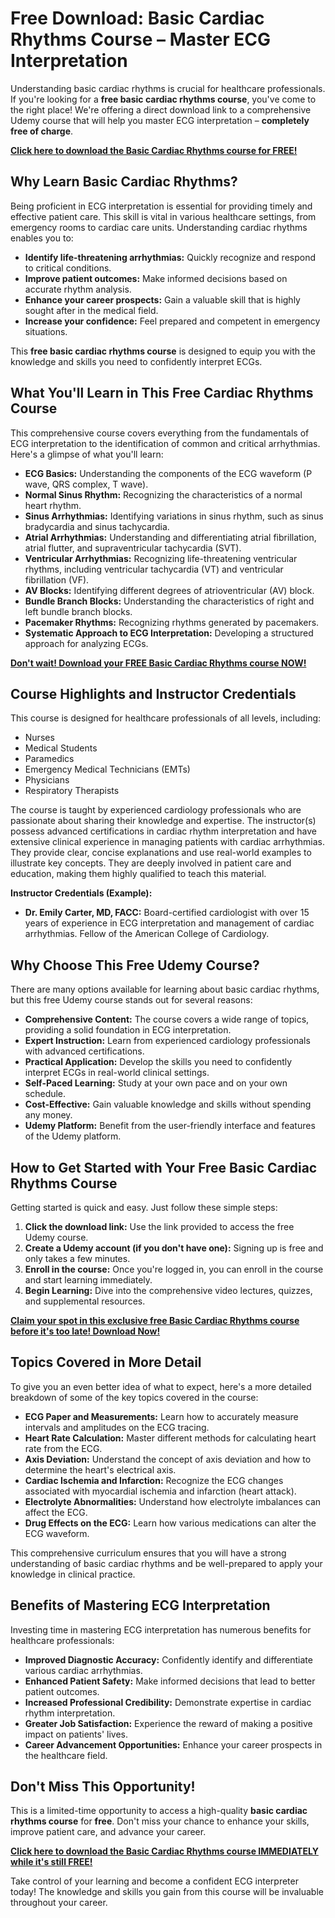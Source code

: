# Free Download: Basic Cardiac Rhythms Course – Master ECG Interpretation

Understanding basic cardiac rhythms is crucial for healthcare professionals. If you're looking for a **free basic cardiac rhythms course**, you've come to the right place! We're offering a direct download link to a comprehensive Udemy course that will help you master ECG interpretation – **completely free of charge**.

[**Click here to download the Basic Cardiac Rhythms course for FREE!**](https://udemywork.com/basic-cardiac-rhythms-course)

## Why Learn Basic Cardiac Rhythms?

Being proficient in ECG interpretation is essential for providing timely and effective patient care. This skill is vital in various healthcare settings, from emergency rooms to cardiac care units. Understanding cardiac rhythms enables you to:

*   **Identify life-threatening arrhythmias:** Quickly recognize and respond to critical conditions.
*   **Improve patient outcomes:** Make informed decisions based on accurate rhythm analysis.
*   **Enhance your career prospects:** Gain a valuable skill that is highly sought after in the medical field.
*   **Increase your confidence:** Feel prepared and competent in emergency situations.

This **free basic cardiac rhythms course** is designed to equip you with the knowledge and skills you need to confidently interpret ECGs.

## What You'll Learn in This Free Cardiac Rhythms Course

This comprehensive course covers everything from the fundamentals of ECG interpretation to the identification of common and critical arrhythmias. Here's a glimpse of what you'll learn:

*   **ECG Basics:** Understanding the components of the ECG waveform (P wave, QRS complex, T wave).
*   **Normal Sinus Rhythm:** Recognizing the characteristics of a normal heart rhythm.
*   **Sinus Arrhythmias:** Identifying variations in sinus rhythm, such as sinus bradycardia and sinus tachycardia.
*   **Atrial Arrhythmias:** Understanding and differentiating atrial fibrillation, atrial flutter, and supraventricular tachycardia (SVT).
*   **Ventricular Arrhythmias:** Recognizing life-threatening ventricular rhythms, including ventricular tachycardia (VT) and ventricular fibrillation (VF).
*   **AV Blocks:** Identifying different degrees of atrioventricular (AV) block.
*   **Bundle Branch Blocks:** Understanding the characteristics of right and left bundle branch blocks.
*   **Pacemaker Rhythms:** Recognizing rhythms generated by pacemakers.
*   **Systematic Approach to ECG Interpretation:** Developing a structured approach for analyzing ECGs.

[**Don't wait! Download your FREE Basic Cardiac Rhythms course NOW!**](https://udemywork.com/basic-cardiac-rhythms-course)

## Course Highlights and Instructor Credentials

This course is designed for healthcare professionals of all levels, including:

*   Nurses
*   Medical Students
*   Paramedics
*   Emergency Medical Technicians (EMTs)
*   Physicians
*   Respiratory Therapists

The course is taught by experienced cardiology professionals who are passionate about sharing their knowledge and expertise. The instructor(s) possess advanced certifications in cardiac rhythm interpretation and have extensive clinical experience in managing patients with cardiac arrhythmias. They provide clear, concise explanations and use real-world examples to illustrate key concepts. They are deeply involved in patient care and education, making them highly qualified to teach this material.

**Instructor Credentials (Example):**

*   **Dr. Emily Carter, MD, FACC:** Board-certified cardiologist with over 15 years of experience in ECG interpretation and management of cardiac arrhythmias. Fellow of the American College of Cardiology.

## Why Choose This Free Udemy Course?

There are many options available for learning about basic cardiac rhythms, but this free Udemy course stands out for several reasons:

*   **Comprehensive Content:** The course covers a wide range of topics, providing a solid foundation in ECG interpretation.
*   **Expert Instruction:** Learn from experienced cardiology professionals with advanced certifications.
*   **Practical Application:** Develop the skills you need to confidently interpret ECGs in real-world clinical settings.
*   **Self-Paced Learning:** Study at your own pace and on your own schedule.
*   **Cost-Effective:** Gain valuable knowledge and skills without spending any money.
*   **Udemy Platform:** Benefit from the user-friendly interface and features of the Udemy platform.

## How to Get Started with Your Free Basic Cardiac Rhythms Course

Getting started is quick and easy. Just follow these simple steps:

1.  **Click the download link:** Use the link provided to access the free Udemy course.
2.  **Create a Udemy account (if you don't have one):** Signing up is free and only takes a few minutes.
3.  **Enroll in the course:** Once you're logged in, you can enroll in the course and start learning immediately.
4.  **Begin Learning:** Dive into the comprehensive video lectures, quizzes, and supplemental resources.

[**Claim your spot in this exclusive free Basic Cardiac Rhythms course before it's too late! Download Now!**](https://udemywork.com/basic-cardiac-rhythms-course)

## Topics Covered in More Detail

To give you an even better idea of what to expect, here's a more detailed breakdown of some of the key topics covered in the course:

*   **ECG Paper and Measurements:** Learn how to accurately measure intervals and amplitudes on the ECG tracing.
*   **Heart Rate Calculation:** Master different methods for calculating heart rate from the ECG.
*   **Axis Deviation:** Understand the concept of axis deviation and how to determine the heart's electrical axis.
*   **Cardiac Ischemia and Infarction:** Recognize the ECG changes associated with myocardial ischemia and infarction (heart attack).
*   **Electrolyte Abnormalities:** Understand how electrolyte imbalances can affect the ECG.
*   **Drug Effects on the ECG:** Learn how various medications can alter the ECG waveform.

This comprehensive curriculum ensures that you will have a strong understanding of basic cardiac rhythms and be well-prepared to apply your knowledge in clinical practice.

## Benefits of Mastering ECG Interpretation

Investing time in mastering ECG interpretation has numerous benefits for healthcare professionals:

*   **Improved Diagnostic Accuracy:** Confidently identify and differentiate various cardiac arrhythmias.
*   **Enhanced Patient Safety:** Make informed decisions that lead to better patient outcomes.
*   **Increased Professional Credibility:** Demonstrate expertise in cardiac rhythm interpretation.
*   **Greater Job Satisfaction:** Experience the reward of making a positive impact on patients' lives.
*   **Career Advancement Opportunities:** Enhance your career prospects in the healthcare field.

## Don't Miss This Opportunity!

This is a limited-time opportunity to access a high-quality **basic cardiac rhythms course** for **free**. Don't miss your chance to enhance your skills, improve patient care, and advance your career.

[**Click here to download the Basic Cardiac Rhythms course IMMEDIATELY while it's still FREE!**](https://udemywork.com/basic-cardiac-rhythms-course)

Take control of your learning and become a confident ECG interpreter today! The knowledge and skills you gain from this course will be invaluable throughout your career.
